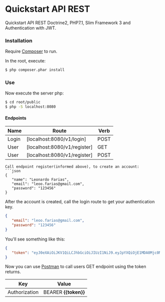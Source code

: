 # Quickstart API REST
Quickstart API REST Doctrine2, PHP7.1, Slim Framework 3 and Authentication with JWT.

### Installation

Require [Composer](https://getcomposer.org/) to run.

In the root, execute:

```sh
$ php composer.phar install
```
### Use

Now execute the server php:

```sh
$ cd root/public
$ php -S localhost:8080
```

#### Endpoints

| Name | Route | Verb
| ------ | ------ | ------ |
| Login | [localhost:8080/v1/login] | POST |
| User | [localhost:8080/v1/register] | GET |
| User | [localhost:8080/v1/register] | POST |
```
Call endpoint register(informed above), to create an account:
```json
{
   "name": "Leonardo Farias",
   "email": "leoo.farias@gmail.com",
   "password": "123456"
}
```

After the account is created, call the login route to get your authentication key.
```json
{
   "email": "leoo.farias@gmail.com",
   "password": "123456"
}
```

You'll see something like this:
```json
{
   "token": "eyJ0eXAiOiJKV1QiLCJhbGciOiJIUzI1NiJ9.eyJpYXQiOjE1MDA0Mjc0MTMxsImV4cCI6MTUwMDQzMTAxMywiaWQiOjIsImNsYWltcyI6eyJlbWFpbCI6Imxlb28uZmFyaWFzQGdtYWlsLmNvbSJ9fQ.r1tXQWfURYM7dya06bOENLCqPuiiuCshsnbr1qsUkIW2m8"
}
```

Now you can use [Postman](https://www.getpostman.com/) to call users GET endpoint using the token returns.

| Key | Value |
| ------ | ------ |
| Authorization | BEARER **{{token}}** |
